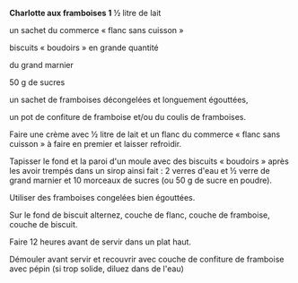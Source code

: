 
**Charlotte aux framboises 1**
½ litre de lait

un sachet du commerce « flanc sans cuisson »

biscuits « boudoirs » en grande quantité

du grand marnier

50 g de sucres

un sachet de framboises décongelées et longuement égouttées,

un pot de confiture de framboise et/ou du coulis de framboises.

Faire une crème avec ½ litre de lait et un flanc du commerce « flanc sans cuisson » à faire en premier et laisser refroidir.

Tapisser le fond et la paroi d'un moule avec des biscuits « boudoirs » après les avoir trempés dans un sirop ainsi fait : 2 verres d'eau et ½ verre de grand marnier et 10 morceaux de sucres (ou 50 g de sucre en poudre).

Utiliser des framboises congelées bien égouttées.

Sur le fond de biscuit alternez, couche de flanc, couche de framboise, couche de biscuit.

Faire 12 heures avant de servir dans un plat haut.

Démouler avant servir et recouvrir avec couche de confiture de framboise avec pépin (si trop solide, diluez dans de l'eau)
